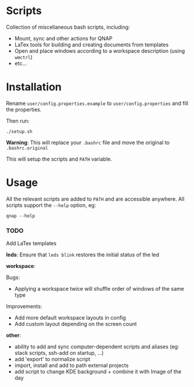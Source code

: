 # Scripts

Collection of miscellaneous bash scripts, including:

- Mount, sync and other actions for QNAP
- LaTex tools for building and creating documents from templates
- Open and place windows according to a workspace description (using `wmctrl`)
- etc...

# Installation

Rename `user/config.properties.example` to `user/config.properties` and fill the properties.

Then run:
```
./setup.sh
```
**Warning**: This will replace your `.bashrc` file and move the original to `.bashrc.original`

This will setup the scripts and `PATH` variable.

# Usage

All the relevant scripts are added to `PATH` and are accessible anywhere.
All scripts support the `--help` option, eg:
```
qnap --help
```

### TODO
Add LaTex templates

**leds**: Ensure that `leds blink` restores the initial status of the led

**workspace**: 

Bugs: 
- Applying a workspace twice will shuffle order of windows of the same type

Improvements:
- Add more default workspace layouts in config
- Add custom layout depending on the screen count

**other**: 
- ability to add and sync computer-dependent scripts and aliases (eg: stack scripts, ssh-add on startup, ...)
- add 'export' to normalize script
- import, install and add to path external projects
- add script to change KDE background + combine it with Image of the day

